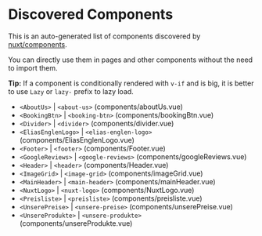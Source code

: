 # Discovered Components

This is an auto-generated list of components discovered by [nuxt/components](https://github.com/nuxt/components).

You can directly use them in pages and other components without the need to import them.

**Tip:** If a component is conditionally rendered with `v-if` and is big, it is better to use `Lazy` or `lazy-` prefix to lazy load.

- `<AboutUs>` | `<about-us>` (components/aboutUs.vue)
- `<BookingBtn>` | `<booking-btn>` (components/bookingBtn.vue)
- `<Divider>` | `<divider>` (components/divider.vue)
- `<EliasEnglenLogo>` | `<elias-englen-logo>` (components/EliasEnglenLogo.vue)
- `<Footer>` | `<footer>` (components/Footer.vue)
- `<GoogleReviews>` | `<google-reviews>` (components/googleReviews.vue)
- `<Header>` | `<header>` (components/Header.vue)
- `<ImageGrid>` | `<image-grid>` (components/imageGrid.vue)
- `<MainHeader>` | `<main-header>` (components/mainHeader.vue)
- `<NuxtLogo>` | `<nuxt-logo>` (components/NuxtLogo.vue)
- `<Preisliste>` | `<preisliste>` (components/preisliste.vue)
- `<UnserePreise>` | `<unsere-preise>` (components/unserePreise.vue)
- `<UnsereProdukte>` | `<unsere-produkte>` (components/unsereProdukte.vue)
